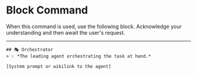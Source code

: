 # Block Command

When this command is used, use the following block. Acknowledge your understanding and then await the user's request.

---

``````````
## 🎭 Orchestrator
> 💡 *The leading agent orchestrating the task at hand.*

[System prompt or wikilink to the agent]
``````````
